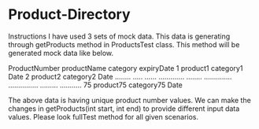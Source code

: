 # Product-Directory

Instructions
I have used 3 sets of mock data. This data is generating through getProducts method in ProductsTest class.
This method will be generated mock data like below.

ProductNumber  productName      category       expiryDate
1		    product1	  category1		Date
2		    product2	  category2		Date
……..	…..	……
………….	……..	…………..
…………… ……… ………..
75		    product75	  category75	Date

The above data is having unique product number values.
We can make the changes in getProducts(int start, int end) to provide different input data values. 
Please look fullTest method for all given scenarios. 

